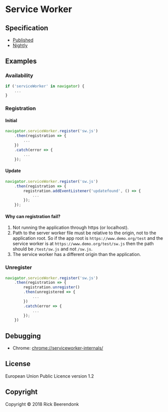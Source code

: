 # Service Worker

## Specification

* [Published](https://www.w3.org/TR/service-workers/)
* [Nightly](https://w3c.github.io/ServiceWorker/)

## Examples

### Availability

```javascript
if ('serviceWorker' in navigator) {
    ...
}
```

### Registration

#### Initial

```javascript
navigator.serviceWorker.register('sw.js')
    .then(registration => {
        ...
    })
    .catch(error => {
        ...
    });
```

#### Update

```javascript
navigator.serviceWorker.register('sw.js')
    .then(registration => {
        registration.addEventListener('updatefound', () => {
            ...
        });
    });
```

#### Why can registration fail?

1. Not running the application through https (or localhost).
2. Path to the server worker file must be relative to the origin, not to the application root.
So if the app root is ```https://www.demo.org/test``` and the service worker is at ```https://www.demo.org/test/sw.js``` then the path should be ```/test/sw.js``` and not ```/sw.js```.
3. The service worker has a different origin than the application.

### Unregister

```javascript
navigator.serviceWorker.register('sw.js')
    .then(registration => {
        registration.unregister()
        .then(unregistered => {
            ...
        })
        .catch(error => {
            ...
        });
    })
```

## Debugging

* Chrome: [chrome://serviceworker-internals/](chrome://serviceworker-internals/)


## License

European Union Public Licence version 1.2

## Copyright

Copyright © 2018 Rick Beerendonk
